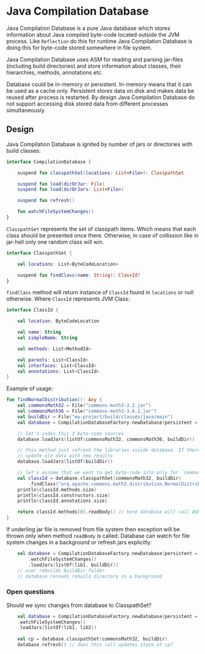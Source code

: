# Java Compilation Database

Java Compilation Database is a pure Java database which stores information about Java compiled byte-code located outside
the JVM process. Like `Reflection` do this for runtime Java Compilation Database is doing this for byte-code stored 
somewhere in file system.

Java Compilation Database uses ASM for reading and parsing jar-files (including build directories) and store information about
classes, their hierarchies, methods, annotations etc.

Database could be in-memory or persistent. In-memory means that it can be used as a cache only. Persistent stores data on disk 
and makes data be reused after process is restarted. By design Java Compilation Database do not support accessing disk 
stored data from different processes simultaneously.

## Design

Java Compilation Database is ignited by number of jars or directories with build classes:

```kotlin
interface CompilationDatabase {

    suspend fun classpathSet(locations: List<File>): ClasspathSet

    suspend fun load(dirOrJar: File)
    suspend fun load(dirOrJars: List<File>)

    suspend fun refresh()

    fun watchFileSystemChanges()
}
```

`ClasspathSet` represents the set of classpath items. Which means that each class should be presented once there.
Otherwise, in case of collission like in jar-hell only one random class will win.

```kotlin
interface ClasspathSet {

    val locations: List<ByteCodeLocation>

    suspend fun findClass(name: String): ClassId?
}
```

`findClass` method will return instance of `ClassId` found in `locations` or null otherwise. Where `ClassId` represents
JVM Class:

```kotlin
interface ClassId {

    val location: ByteCodeLocation

    val name: String
    val simpleName: String

    val methods: List<MethodId>

    val parents: List<ClassId>
    val interfaces: List<ClassId>
    val annotations: List<ClassId>
}
```

Example of usage:

```kotlin
fun findNormalDistribution(): Any {
    val commonsMath32 = File("commons-math3-3.2.jar")
    val commonsMath36 = File("commons-math3-3.6.1.jar")
    val buildDir = File("my-project/build/classes/java/main")
    val database = CompilationDatabaseFactory.newDatabase(persistent = true)

    // let's index this 3 byte-code sources
    database.loadJars(listOf(commonsMath32, commonsMath36, buildDir))

    // this method just refresh the libraries inside database. If there are any changes in libs then database just 
    // update old data with new results
    database.loadJars(listOf(buildDir))

    // let's assume that we want to get byte-code info only for `commons-math3` version 3.2
    val classId = database.classpathSet(commonsMath32, buildDir)
        .findClass("org.apache.commons.math3.distribution.NormalDistribution")
    println(classId.methods.size)
    println(classId.constructors.size)
    println(classId.annotations.size)

    return classId.methods[0].readBody() // here database will call ASM to read method bytecode and return the result
}
```

If underling jar file is removed from file system then exception will be thrown only when method `readBody` is called.
Database can watch for file system changes in a background or refresh jars explicitly:

```kotlin
    val database = CompilationDatabaseFactory.newDatabase(persistent = true)
        .watchFileSystemChanges()
        .loadJars(listOf(lib1, buildDir))
    // user rebuilds buildDir folder
    // database rereads rebuild directory in a background
```

### Open questions

Should we sync changes from database to ClasspathSet?

```kotlin
    val database = CompilationDatabaseFactory.newDatabase(persistent = true)
    .watchFileSystemChanges()
    .loadJars(listOf(lib1, lib2))
    
    val cp = database.classpathSet(commonsMath32, buildDir)
    database.refresh() // does this call updates state of cp?
```
